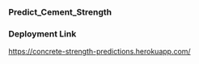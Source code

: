 ### Predict_Cement_Strength

### Deployment Link

https://concrete-strength-predictions.herokuapp.com/
